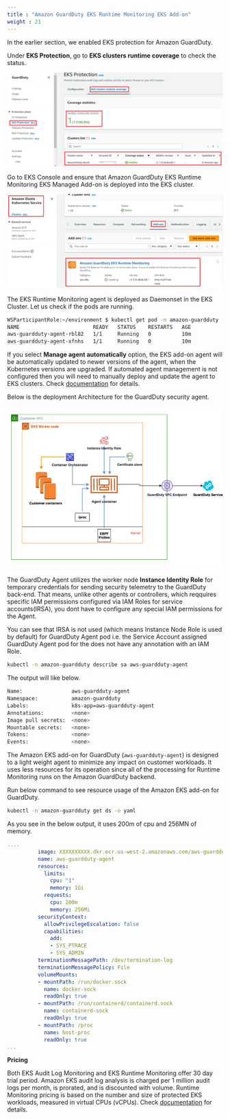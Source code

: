 ```yaml
---
title : "Amazon GuardDuty EKS Runtime Monitoring EKS Add-on"
weight : 21
---
```


In the earlier section, we enabled EKS protection for Amazon GuardDuty.

Under **EKS Protection**, go to **EKS clusters runtime coverage** to check the status.

![GDRuneTimeAgenthealthy](/static/images/detective-controls/GDRuneTimeAgenthealthy.png)


Go to EKS Console and ensure that Amazon GuardDuty EKS Runtime Monitoring EKS Managed Add-on is deployed into the EKS cluster.

![GDRuneTimeAgent](/static/images/detective-controls/GDRuneTimeAgent.png)

The EKS Runtime Monitoring agent is deployed as Daemonset in the EKS Cluster. Let us check if the pods are running.

```bash
WSParticipantRole:~/environment $ kubectl get pod -n amazon-guardduty
NAME                        READY   STATUS    RESTARTS   AGE
aws-guardduty-agent-rbl82   1/1     Running   0          10m
aws-guardduty-agent-xfnhs   1/1     Running   0          10m
```

If you select **Manage agent automatically** option, the EKS add-on agent will be automatically updated to newer versions of the agent, when the Kubernetes versions are upgraded. If automated agent management is not configured then you will need to manually deploy and update the agent to EKS clusters. Check [documentation](https://docs.aws.amazon.com/guardduty/latest/ug/eks-runtime-monitoring-security-agent-manual.html) for details.

Below is the deployment Architecture for the GuardDuty security agent.

![GDAgentArch](/static/images/detective-controls/GDAgentArch.png)


The GuardDuty Agent utilizes the worker node **Instance Identity Role** for temporary credentials for sending security telemetry to the GuardDuty back-end. That means, unlike other agents or controllers, which reqquires specific IAM permissions configured via IAM Roles for service accounts(IRSA), you dont have to configure any special IAM permissions for the Agent.

You can see that IRSA is not used (which means Instance Node Role is used by default) for GuardDuty Agent pod i.e. the Service Account assigned GuardDuty Agent pod for the does not have any annotation with an IAM Role.


```bash
kubectl -n amazon-guardduty describe sa aws-guardduty-agent
```
The output will like below.

```bash
Name:                aws-guardduty-agent
Namespace:           amazon-guardduty
Labels:              k8s-app=aws-guardduty-agent
Annotations:         <none>
Image pull secrets:  <none>
Mountable secrets:   <none>
Tokens:              <none>
Events:              <none>
```

The Amazon EKS add-on for GuardDuty (`aws-guardduty-agent`) is designed to a light weight agent to minimize any impact on customer workloads. It uses less resources for its operation since all of the processing for Runtime Monitoring runs on the Amazon GuardDuty backend.

Run below command to see resource usage of the Amazon EKS add-on for GuardDuty.

```bash
kubectl -n amazon-guardduty get ds -o yaml
```

As you see in the below output, it uses 200m of cpu and 256MN of memory.

```yaml
....
          image: XXXXXXXXXX.dkr.ecr.us-west-2.amazonaws.com/aws-guardduty-agent:v1.1.0
          name: aws-guardduty-agent
          resources:
            limits:
              cpu: "1"
              memory: 1Gi
            requests:
              cpu: 200m
              memory: 256Mi
          securityContext:
            allowPrivilegeEscalation: false
            capabilities:
              add:
              - SYS_PTRACE
              - SYS_ADMIN
          terminationMessagePath: /dev/termination-log
          terminationMessagePolicy: File
          volumeMounts:
          - mountPath: /run/docker.sock
            name: docker-sock
            readOnly: true
          - mountPath: /run/containerd/containerd.sock
            name: containerd-sock
            readOnly: true
          - mountPath: /proc
            name: host-proc
            readOnly: true
...

```

**Pricing**

Both EKS Audit Log Monitoring and EKS Runtime Monitoring offer 30 day trial period. Amazon EKS audit log analysis is charged per 1 million audit logs per month, is prorated, and is discounted with volume. Runtime Monitoring pricing is based on the number and size of protected EKS workloads, measured in virtual CPUs (vCPUs). Check [documentation](https://aws.amazon.com/guardduty/pricing/) for details.


